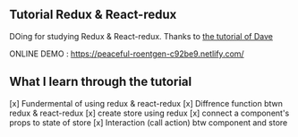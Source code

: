 
## Tutorial Redux & React-redux

DOing for studying Redux & React-redux. Thanks to [the tutorial of Dave](https://daveceddia.com/how-does-redux-work/)

ONLINE DEMO : https://peaceful-roentgen-c92be9.netlify.com/

## What I learn through the tutorial

[x] Fundermental of using redux & react-redux
[x] Diffrence function btwn redux & react-redux
[x] create store using redux
[x] connect a component's props to state of store 
[x] Interaction (call action) btw component and store


